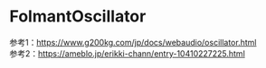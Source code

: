 # FolmantOscillator  
  
参考1：https://www.g200kg.com/jp/docs/webaudio/oscillator.html  
参考2：https://ameblo.jp/erikki-chann/entry-10410227225.html
